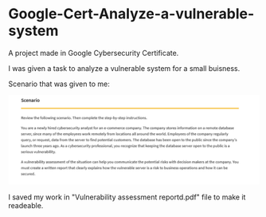 # Google-Cert-Analyze-a-vulnerable-system
A project made in Google Cybersecurity Certificate.

I was given a task to analyze a vulnerable system for a small buisness.

Scenario that was given to me:

![image](Scenario.png)

I saved my work in "Vulnerability assessment reportd.pdf" file to make it readeable.
